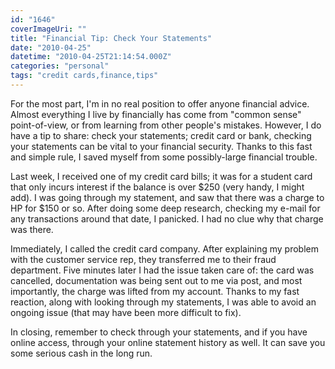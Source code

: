 ```yaml
---
id: "1646"
coverImageUri: ""
title: "Financial Tip: Check Your Statements"
date: "2010-04-25"
datetime: "2010-04-25T21:14:54.000Z"
categories: "personal"
tags: "credit cards,finance,tips"
---
```


For the most part, I'm in no real position to offer anyone financial advice. Almost everything I live by financially has come from "common sense" point-of-view, or from learning from other people's mistakes. However, I do have a tip to share: check your statements; credit card or bank, checking your statements can be vital to your financial security. Thanks to this fast and simple rule, I saved myself from some possibly-large financial trouble.

Last week, I received one of my credit card bills; it was for a student card that only incurs interest if the balance is over $250 (very handy, I might add). I was going through my statement, and saw that there was a charge to HP for $150 or so. After doing some deep research, checking my e-mail for any transactions around that date, I panicked. I had no clue why that charge was there.

Immediately, I called the credit card company. After explaining my problem with the customer service rep, they transferred me to their fraud department. Five minutes later I had the issue taken care of: the card was cancelled, documentation was being sent out to me via post, and most importantly, the charge was lifted from my account. Thanks to my fast reaction, along with looking through my statements, I was able to avoid an ongoing issue (that may have been more difficult to fix).

In closing, remember to check through your statements, and if you have online access, through your online statement history as well. It can save you some serious cash in the long run.
